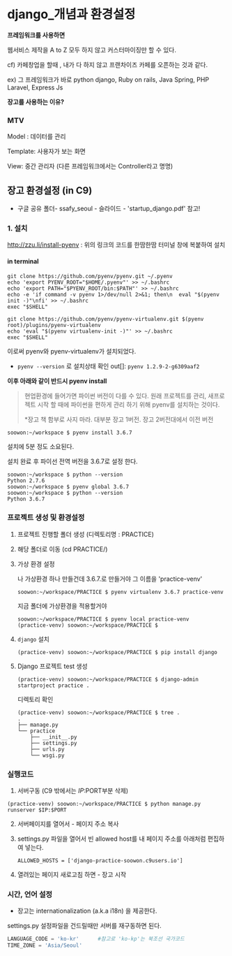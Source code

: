 #  django_개념과 환경설정

**프레임워크를 사용하면** 

웹서비스 제작을 A to Z 모두 하지 않고  커스터마이징만 할 수 있다. 

cf) 카페창업을 할때 , 내가 다 하지 않고 프랜차이즈 카페를 오픈하는 것과 같다. 

ex) 그 프레임워크가 바로 python django, Ruby on rails, Java Spring, PHP Laravel, Express Js  



**장고를 사용하는 이유?**



###  MTV

Model : 데이터를 관리

Template: 사용자가 보는 화면 

View: 중간 관리자 (다른 프레임워크에서는 Controller라고 명명)





## 장고 환경설정 (in C9)

* 구글 공유 폴더- ssafy_seoul - 슬라이드 - 'startup_django.pdf' 참고! 

###  1. 설치

http://zzu.li/install-pyenv : 위의 링크의 코드를 한땀한땀 터미널 창에 복붙하여 설치 

####  in terminal

``` shell
git clone https://github.com/pyenv/pyenv.git ~/.pyenv
echo 'export PYENV_ROOT="$HOME/.pyenv"' >> ~/.bashrc
echo 'export PATH="$PYENV_ROOT/bin:$PATH"' >> ~/.bashrc
echo -e 'if command -v pyenv 1>/dev/null 2>&1; then\n  eval "$(pyenv init -)"\nfi' >> ~/.bashrc
exec "$SHELL"

git clone https://github.com/pyenv/pyenv-virtualenv.git $(pyenv root)/plugins/pyenv-virtualenv
echo 'eval "$(pyenv virtualenv-init -)"' >> ~/.bashrc
exec "$SHELL"
```

이로써 pyenv와 pyenv-virtualenv가 설치되었다. 

- `pyenv --version` 로 설치상태 확인 out[]: `pyenv 1.2.9-2-g6309aaf2`

**이후 아래와 같이 반드시 pyenv install** 

> 현업환경에 들어가면 파이썬 버전이 다를 수 있다.  원래 프로젝트를 관리, 새프로젝트 시작 할 때에 파이썬을 편하게 관리 하기 위해 pyenv를 설치하는 것이다. 
>
> *장고 책 함부로 사지 마라. 대부분 장고 1버전.  장고 2버전대에서 이전 버전  

``` shell
soowon:~/workspace $ pyenv install 3.6.7
```

설치에 5분 정도 소요된다. 

설치 완료 후 파이선 전역 버전을 3.6.7로 설정 한다.

``` shell
soowon:~/workspace $ python --version
Python 2.7.6
soowon:~/workspace $ pyenv global 3.6.7
soowon:~/workspace $ python --version
Python 3.6.7
```

 

###  프로젝트 생성 및 환경설정

1. 프로젝트 진행할 폴더 생성 (디렉토리명 : PRACTICE)

2. 해당 폴더로 이동 (cd PRACTICE/)

3. 가상 환경 설정 

   나 가상환경 하나 만들건데 3.6.7.로 만들거야 그 이름을 'practice-venv'

   ```shell
   soowon:~/workspace/PRACTICE $ pyenv virtualenv 3.6.7 practice-venv 
   ```

   지금 폴더에 가상환경을 적용할거야 

   ``` shell
   soowon:~/workspace/PRACTICE $ pyenv local practice-venv
   (practice-venv) soowon:~/workspace/PRACTICE $
   ```

4. `django` 설치

   ``` shell
   (practice-venv) soowon:~/workspace/PRACTICE $ pip install django
   ```

5. Django 프로젝트 test 생성 

   ``` shell
   (practice-venv) soowon:~/workspace/PRACTICE $ django-admin startproject practice .
   ```

   디렉토리 확인 

   ```shell
   (practice-venv) soowon:~/workspace/PRACTICE $ tree .
   .
   ├── manage.py
   └── practice
       ├── __init__.py
       ├── settings.py
       ├── urls.py
       └── wsgi.py
   ```



### 실행코드

1.  서버구동 (C9 밖에서는 $IP:$PORT부분 삭제)

```shell
(practice-venv) soowon:~/workspace/PRACTICE $ python manage.py runserver $IP:$PORT
```

2. 서버페이지를 열어서 - 페이지 주소 복사

3. settings.py 파일을 열어서 빈 allowed host를 내 페이지 주소를 아래처럼 편집하여 넣는다. 

    `ALLOWED_HOSTS = ['django-practice-soowon.c9users.io']` 

4. 열려있는 페이지 새로고침 하면  - 장고 시작 





###  시간, 언어 설정

- 장고는 internationalization  (a.k.a i18n) 을 제공한다. 

settings.py 설정파일을 건드릴때만 서버를 재구동하면 된다.  

```python
LANGUAGE_CODE = 'ko-kr'      #참고로 'ko-kp'는 북조선 국가코드
TIME_ZONE = 'Asia/Seoul'
```